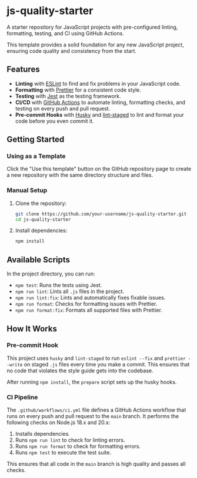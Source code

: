 # js-quality-starter

A starter repository for JavaScript projects with pre-configured linting, formatting, testing, and CI using GitHub Actions.

This template provides a solid foundation for any new JavaScript project, ensuring code quality and consistency from the start.

## Features

- **Linting** with [ESLint](https://eslint.org/) to find and fix problems in your JavaScript code.
- **Formatting** with [Prettier](https://prettier.io/) for a consistent code style.
- **Testing** with [Jest](https://jestjs.io/) as the testing framework.
- **CI/CD** with [GitHub Actions](https://github.com/features/actions) to automate linting, formatting checks, and testing on every push and pull request.
- **Pre-commit Hooks** with [Husky](https://typicode.github.io/husky/) and [lint-staged](https://github.com/okonet/lint-staged) to lint and format your code before you even commit it.

## Getting Started

### Using as a Template

Click the "Use this template" button on the GitHub repository page to create a new repository with the same directory structure and files.

### Manual Setup

1.  Clone the repository:

    ```bash
    git clone https://github.com/your-username/js-quality-starter.git
    cd js-quality-starter
    ```

2.  Install dependencies:
    ```bash
    npm install
    ```

## Available Scripts

In the project directory, you can run:

- `npm test`: Runs the tests using Jest.
- `npm run lint`: Lints all `.js` files in the project.
- `npm run lint:fix`: Lints and automatically fixes fixable issues.
- `npm run format`: Checks for formatting issues with Prettier.
- `npm run format:fix`: Formats all supported files with Prettier.

## How It Works

### Pre-commit Hook

This project uses `husky` and `lint-staged` to run `eslint --fix` and `prettier --write` on staged `.js` files every time you make a commit. This ensures that no code that violates the style guide gets into the codebase.

After running `npm install`, the `prepare` script sets up the husky hooks.

### CI Pipeline

The `.github/workflows/ci.yml` file defines a GitHub Actions workflow that runs on every push and pull request to the `main` branch. It performs the following checks on Node.js 18.x and 20.x:

1.  Installs dependencies.
2.  Runs `npm run lint` to check for linting errors.
3.  Runs `npm run format` to check for formatting errors.
4.  Runs `npm test` to execute the test suite.

This ensures that all code in the `main` branch is high quality and passes all checks.
